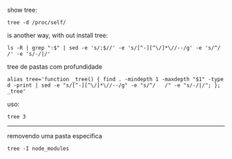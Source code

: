 

show tree:
```
tree -d /proc/self/
```

is another way, with out install tree:
```
ls -R | grep ":$" | sed -e 's/:$//' -e 's/[^-][^\/]*\//--/g' -e 's/^/   /' -e 's/-/|/'
```

tree de pastas com profundidade
```
alias tree='function _tree() { find . -mindepth 1 -maxdepth "$1" -type d -print | sed -e "s/[^-][^\/]*\//--/g" -e "s/^/   /" -e "s/-/|/"; }; _tree'
```
uso:
```
tree 3
```


---

removendo uma pasta especifica
```
tree -I node_modules
```